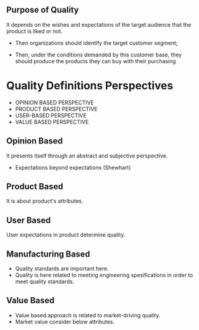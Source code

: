 <h2> Purpose of Quality </h2>

It depends on the wishes and expectations of the target audience that the
product is liked or not.

- Then organizations should identify the target customer segment;

- Then, under the conditions demanded by this customer base, they should produce the products they can buy with their purchasing

<h1> Quality Definitions Perspectives </h1>

- OPINION BASED PERSPECTIVE
- PRODUCT BASED PERSPECTIVE
- USER-BASED PERSPECTIVE
- VALUE BASED PERSPECTIVE

<h2> Opinion Based </h2>

It presents itself through an abstract and subjective perspective.

- Expectations beyond expectations (Shewhart)

<h2> Product Based </h2>

It is about product's attributes.

<h2> User Based </h2>

User expectations in product determine quality.

<h2> Manufacturing Based </h2>

- Quality standards are important here.
- Quality is here related to meeting engineering spesifications in order to meet quality standards.

<h2> Value Based </h2>

- Value based approach is related to market-driving quality.
- Market value consider below attributes.
